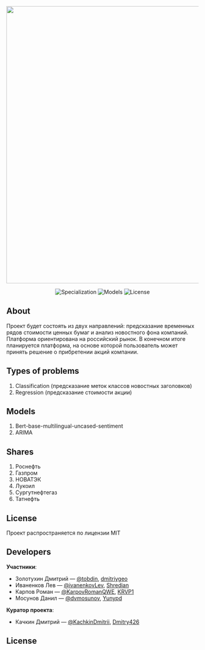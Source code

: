 <p align="center">
      <img src=https://media.licdn.com/dms/image/v2/C4D12AQGXZt4AmC6F4w/article-cover_image-shrink_600_2000/article-cover_image-shrink_600_2000/0/1652530267151?e=2147483647&v=beta&t=Td0hN85YQ2bsoVGjmEWZThIJhdZV5ik23xxOKggBssY width="726">
</p>

<p align="center">
   <img src=https://img.shields.io/badge/Specialization-Russian_blue_chips-purple alt="Specialization">
   <img src=https://img.shields.io/badge/Deeplearning-2_models-blue alt="Models">
   <img src=https://img.shields.io/badge/License-MIT-green alt="License">
</p>

## About

Проект будет состоять из двух направлений: предсказание временных рядов стоимости ценных бумаг и анализ новостного фона компаний. Платформа ориентирована на российский рынок. В конечном итоге планируется платформа, на основе которой пользователь может принять решение о прибретении акций компании.

## Types of problems

1. Classification (предсказание меток классов новостных заголовков)
2. Regression (предсказание стоимости акции)

## Models

1. Bert-base-multilingual-uncased-sentiment
2. ARIMA

## Shares

1. Роснефть
2. Газпром
3. НОВАТЭК
4. Лукоил
5. Сургутнефтегаз
6. Татнефть

## License

Проект распространяется по лицензии MIT

## Developers

**Участники**:
- Золотухин Дмитрий — [@tobdin](https://t.me/tobdin), [dmitriygeo](https://github.com/dmitriygeo)
- Иваненков Лев — [@ivanenkovLev](https://t.me/ivanenkovLev), [Shredian](https://github.com/Shredian)
- Карпов Роман — [@KarpovRomanQWE](https://t.me/KarpovRomanQWE), [KRVP1](https://github.com/KRVP1)
- Мосунов Данил — [@dvmosunov](https://t.me/dvmosunov),  [Yunypd](https://github.com/yunypb)

**Куратор проекта**:
- Качкин Дмитрий — [@KachkinDmitrii](https://t.me/KachkinDmitrii), [Dmitry426](https://github.com/Dmitry426)

## License
